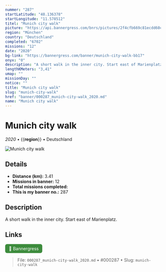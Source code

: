 ```yaml
---
nummer: "287"
startLatitude: "48.136378"
startLongitude: "11.578512"
titel: "Munich city walk"
picture: "https://api.bannergress.com/bnrs/pictures/2f4cfb669c81ecdd60c8625a9dc27fea"
region: "München"
country: "Deutschland"
completed: "6702"
missions: "12"
date: "2020"
bg-link: "https://bannergress.com/banner/munich-city-walk-bb17"
onyx: "0"
description: "A short walk in the inner city. Start east of Marienplatz."
lengthKMeters: "3,41"
umap: ""
missionDay: ""
notice: ""
title: "Munich city walk"
slug: "munich-city-walk"
href: "banner/000287_munich-city-walk_2020.md"
name: "Munich city walk"
---
```

# Munich city walk

*2020* • {{__region__}} • Deutschland

![Munich city walk](https://api.bannergress.com/bnrs/pictures/2f4cfb669c81ecdd60c8625a9dc27fea)



## Details
- **Distance (km):** 3.41
- **Missions in banner:** 12
- **Total missions completed:** 
- **This is my banner no.:** 287



## Description
A short walk in the inner city. Start east of Marienplatz.



## Links
<a href="https://bannergress.com/banner/munich-city-walk-bb17" target="_blank" style="display:inline-block;margin-right:8px;padding:6px 12px;background:#3c8b3c;color:#fff;text-decoration:none;border-radius:6px;">🔗 Bannergress</a>



> File: `000287_munich-city-walk_2020.md` • #000287 • Slug: `munich-city-walk`
